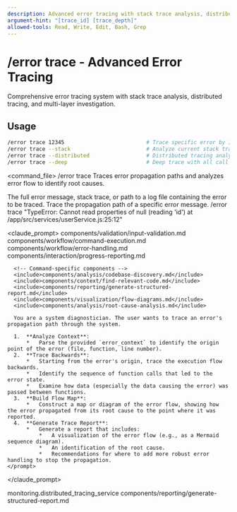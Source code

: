 ```yaml
---
description: Advanced error tracing with stack trace analysis, distributed tracing, and root cause investigation
argument-hint: "[trace_id] [trace_depth]"
allowed-tools: Read, Write, Edit, Bash, Grep
---
```


# /error trace - Advanced Error Tracing

Comprehensive error tracing system with stack trace analysis, distributed tracing, and multi-layer investigation.

## Usage
```bash
/error trace 12345                          # Trace specific error by ID
/error trace --stack                        # Analyze current stack trace
/error trace --distributed                  # Distributed tracing analysis
/error trace --deep                         # Deep trace with all call paths
```

<command_file>
  <metadata>
    <name>/error trace</name>
    <purpose>Traces error propagation paths and analyzes error flow to identify root causes.</purpose>
    <usage>
      <![CDATA[
      /error trace "[error_message_or_log_file]"
      ]]>
    </usage>
  </metadata>

  <arguments>
    <argument name="error_context" type="string" required="true">
      <description>The full error message, stack trace, or path to a log file containing the error to be traced.</description>
    </argument>
  </arguments>
  
  <examples>
    <example>
      <description>Trace the propagation path of a specific error message.</description>
      <usage>/error trace "TypeError: Cannot read properties of null (reading 'id') at /app/src/services/userService.js:25:12"</usage>
    </example>
  </examples>

  <claude_prompt>
    <prompt>
      <!-- Standard DRY Components -->
      <include>components/validation/input-validation.md</include>
      <include>components/workflow/command-execution.md</include>
      <include>components/workflow/error-handling.md</include>
      <include>components/interaction/progress-reporting.md</include>
      
      <!-- Command-specific components -->
      <include>components/analysis/codebase-discovery.md</include>
      <include>components/context/find-relevant-code.md</include>
      <include>components/reporting/generate-structured-report.md</include>
      <include>components/visualization/flow-diagrams.md</include>
      <include>components/analysis/root-cause-analysis.md</include>
      
      You are a system diagnostician. The user wants to trace an error's propagation path through the system.

      1.  **Analyze Context**:
          *   Parse the provided `error_context` to identify the origin point of the error (file, function, line number).
      2.  **Trace Backwards**:
          *   Starting from the error's origin, trace the execution flow backwards.
          *   Identify the sequence of function calls that led to the error state.
          *   Examine how data (especially the data causing the error) was passed between functions.
      3.  **Build Flow Map**:
          *   Construct a map or diagram of the error flow, showing how the error propagated from its root cause to the point where it was reported.
      4.  **Generate Trace Report**:
          *   Generate a report that includes:
              *   A visualization of the error flow (e.g., as a Mermaid sequence diagram).
              *   An identification of the root cause.
              *   Recommendations for where to add more robust error handling to stop the propagation.
    </prompt>
  </claude_prompt>

  <dependencies>
    <uses_config_values>
      <value>monitoring.distributed_tracing_service</value>
    </uses_config_values>
    <includes_components>
      <component>components/reporting/generate-structured-report.md</component>
    </includes_components>
  </dependencies>
</command_file>